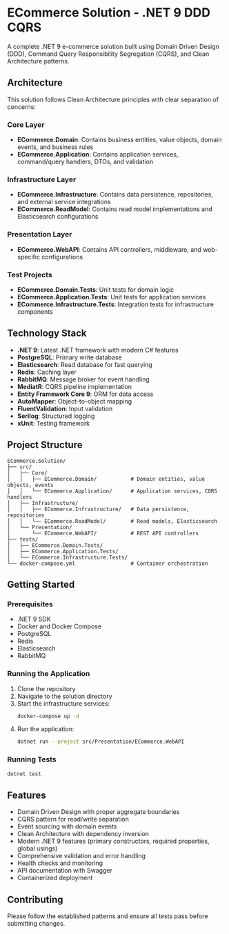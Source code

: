 # ECommerce Solution - .NET 9 DDD CQRS

A complete .NET 9 e-commerce solution built using Domain Driven Design (DDD), Command Query Responsibility Segregation (CQRS), and Clean Architecture patterns.

## Architecture

This solution follows Clean Architecture principles with clear separation of concerns:

### Core Layer
- **ECommerce.Domain**: Contains business entities, value objects, domain events, and business rules
- **ECommerce.Application**: Contains application services, command/query handlers, DTOs, and validation

### Infrastructure Layer
- **ECommerce.Infrastructure**: Contains data persistence, repositories, and external service integrations
- **ECommerce.ReadModel**: Contains read model implementations and Elasticsearch configurations

### Presentation Layer
- **ECommerce.WebAPI**: Contains API controllers, middleware, and web-specific configurations

### Test Projects
- **ECommerce.Domain.Tests**: Unit tests for domain logic
- **ECommerce.Application.Tests**: Unit tests for application services
- **ECommerce.Infrastructure.Tests**: Integration tests for infrastructure components

## Technology Stack

- **.NET 9**: Latest .NET framework with modern C# features
- **PostgreSQL**: Primary write database
- **Elasticsearch**: Read database for fast querying
- **Redis**: Caching layer
- **RabbitMQ**: Message broker for event handling
- **MediatR**: CQRS pipeline implementation
- **Entity Framework Core 9**: ORM for data access
- **AutoMapper**: Object-to-object mapping
- **FluentValidation**: Input validation
- **Serilog**: Structured logging
- **xUnit**: Testing framework

## Project Structure

```
ECommerce.Solution/
├── src/
│   ├── Core/
│   │   ├── ECommerce.Domain/           # Domain entities, value objects, events
│   │   └── ECommerce.Application/      # Application services, CQRS handlers
│   ├── Infrastructure/
│   │   ├── ECommerce.Infrastructure/   # Data persistence, repositories
│   │   └── ECommerce.ReadModel/        # Read models, Elasticsearch
│   └── Presentation/
│       └── ECommerce.WebAPI/           # REST API controllers
├── tests/
│   ├── ECommerce.Domain.Tests/
│   ├── ECommerce.Application.Tests/
│   └── ECommerce.Infrastructure.Tests/
└── docker-compose.yml                  # Container orchestration
```

## Getting Started

### Prerequisites

- .NET 9 SDK
- Docker and Docker Compose
- PostgreSQL
- Redis
- Elasticsearch
- RabbitMQ

### Running the Application

1. Clone the repository
2. Navigate to the solution directory
3. Start the infrastructure services:
   ```bash
   docker-compose up -d
   ```
4. Run the application:
   ```bash
   dotnet run --project src/Presentation/ECommerce.WebAPI
   ```

### Running Tests

```bash
dotnet test
```

## Features

- Domain Driven Design with proper aggregate boundaries
- CQRS pattern for read/write separation
- Event sourcing with domain events
- Clean Architecture with dependency inversion
- Modern .NET 9 features (primary constructors, required properties, global usings)
- Comprehensive validation and error handling
- Health checks and monitoring
- API documentation with Swagger
- Containerized deployment



## Contributing

Please follow the established patterns and ensure all tests pass before submitting changes.